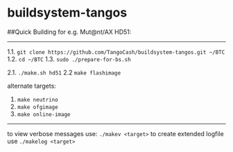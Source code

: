 # buildsystem-tangos

##Quick Building for e.g. Mut@nt/AX HD51:


----------


 1.1. `git clone https://github.com/TangoCash/buildsystem-tangos.git ~/BTC`
 1.2. `cd ~/BTC`
 1.3. `sudo ./prepare-for-bs.sh`

 2.1. `./make.sh hd51`
 2.2 `make flashimage`

alternate targets:
 1. `make neutrino`
 2. `make ofgimage`
 3. `make online-image`


----------


to view verbose messages use: `./makev <target>`
to create extended logfile use `./makelog <target>`


